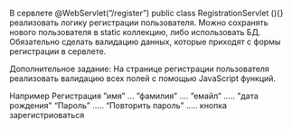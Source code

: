 В сервлете @WebServlet(“/register”)
public class RegistrationServlet (){}
реализовать логику регистрации пользователя.
Можно сохранять нового пользователя в static коллекцию, либо использовать БД.
Обязательно сделать валидацию данных, которые приходят с формы регистрации в сервлете.

Дополнительное задание:
На странице регистрации пользователя реализовать валидацию всех полей с помощью JavaScript функций.

Например
Регистрация
”имя” ...
”фамилия” ....
”емайл” .....
"дата рождения"
“Пароль” .....
“Повторить пароль” .....
кнопка зарегистриоваться